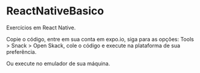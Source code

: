 # ReactNativeBasico
Exercícios em React Native.

Copie o código, entre em sua conta em expo.io, siga para as opções:
Tools > Snack > Open Skack, cole o código e execute na plataforma de sua preferência.

Ou execute no emulador de sua máquina.
